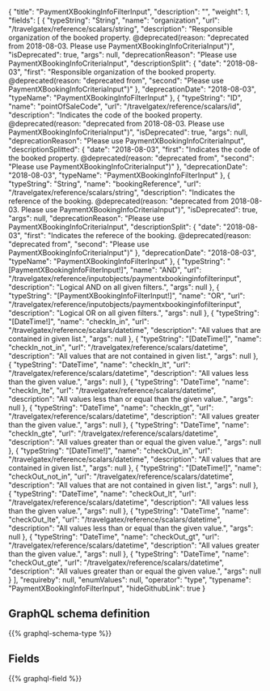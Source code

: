 {
  "title": "PaymentXBookingInfoFilterInput",
  "description": "",
  "weight": 1,
  "fields": [
    {
      "typeString": "String",
      "name": "organization",
      "url": "/travelgatex/reference/scalars/string",
      "description": "Responsible organization of the booked property. @deprecated(reason: \"deprecated from 2018-08-03. Please use PaymentXBookingInfoCriteriaInput\")",
      "isDeprecated": true,
      "args": null,
      "deprecationReason": "Please use PaymentXBookingInfoCriteriaInput",
      "descriptionSplit": {
        "date": "2018-08-03",
        "first": "Responsible organization of the booked property. @deprecated(reason: \"deprecated from",
        "second": "Please use PaymentXBookingInfoCriteriaInput\")"
      },
      "deprecationDate": "2018-08-03",
      "typeName": "PaymentXBookingInfoFilterInput"
    },
    {
      "typeString": "ID",
      "name": "pointOfSaleCode",
      "url": "/travelgatex/reference/scalars/id",
      "description": "Indicates the code of the booked property. @deprecated(reason: \"deprecated from 2018-08-03. Please use PaymentXBookingInfoCriteriaInput\")",
      "isDeprecated": true,
      "args": null,
      "deprecationReason": "Please use PaymentXBookingInfoCriteriaInput",
      "descriptionSplitted": {
        "date": "2018-08-03",
        "first": "Indicates the code of the booked property. @deprecated(reason: \"deprecated from",
        "second": "Please use PaymentXBookingInfoCriteriaInput\")"
      },
      "deprecationDate": "2018-08-03",
      "typeName": "PaymentXBookingInfoFilterInput"
    },
    {
      "typeString": "String",
      "name": "bookingReference",
      "url": "/travelgatex/reference/scalars/string",
      "description": "Indicates the reference of the booking. @deprecated(reason: \"deprecated from 2018-08-03. Please use PaymentXBookingInfoCriteriaInput\")",
      "isDeprecated": true,
      "args": null,
      "deprecationReason": "Please use PaymentXBookingInfoCriteriaInput",
      "descriptionSplit": {
        "date": "2018-08-03",
        "first": "Indicates the referece of the booking. @deprecated(reason: \"deprecated from",
        "second": "Please use PaymentXBookingInfoCriteriaInput\")"
      },
      "deprecationDate": "2018-08-03",
      "typeName": "PaymentXBookingInfoFilterInput"
    },
    {
      "typeString": "[PaymentXBookingInfoFilterInput!]",
      "name": "AND",
      "url": "/travelgatex/reference/inputobjects/paymentxbookinginfofilterinput",
      "description": "Logical AND on all given filters.",
      "args": null
    },
    {
      "typeString": "[PaymentXBookingInfoFilterInput!]",
      "name": "OR",
      "url": "/travelgatex/reference/inputobjects/paymentxbookinginfofilterinput",
      "description": "Logical OR on all given filters.",
      "args": null
    },
    {
      "typeString": "[DateTime!]",
      "name": "checkIn_in",
      "url": "/travelgatex/reference/scalars/datetime",
      "description": "All values that are contained in given list.",
      "args": null
    },
    {
      "typeString": "[DateTime!]",
      "name": "checkIn_not_in",
      "url": "/travelgatex/reference/scalars/datetime",
      "description": "All values that are not contained in given list.",
      "args": null
    },
    {
      "typeString": "DateTime",
      "name": "checkIn_lt",
      "url": "/travelgatex/reference/scalars/datetime",
      "description": "All values less than the given value.",
      "args": null
    },
    {
      "typeString": "DateTime",
      "name": "checkIn_lte",
      "url": "/travelgatex/reference/scalars/datetime",
      "description": "All values less than or equal than the given value.",
      "args": null
    },
    {
      "typeString": "DateTime",
      "name": "checkIn_gt",
      "url": "/travelgatex/reference/scalars/datetime",
      "description": "All values greater than the given value.",
      "args": null
    },
    {
      "typeString": "DateTime",
      "name": "checkIn_gte",
      "url": "/travelgatex/reference/scalars/datetime",
      "description": "All values greater than or equal the given value.",
      "args": null
    },
    {
      "typeString": "[DateTime!]",
      "name": "checkOut_in",
      "url": "/travelgatex/reference/scalars/datetime",
      "description": "All values that are contained in given list.",
      "args": null
    },
    {
      "typeString": "[DateTime!]",
      "name": "checkOut_not_in",
      "url": "/travelgatex/reference/scalars/datetime",
      "description": "All values that are not contained in given list.",
      "args": null
    },
    {
      "typeString": "DateTime",
      "name": "checkOut_lt",
      "url": "/travelgatex/reference/scalars/datetime",
      "description": "All values less than the given value.",
      "args": null
    },
    {
      "typeString": "DateTime",
      "name": "checkOut_lte",
      "url": "/travelgatex/reference/scalars/datetime",
      "description": "All values less than or equal than the given value.",
      "args": null
    },
    {
      "typeString": "DateTime",
      "name": "checkOut_gt",
      "url": "/travelgatex/reference/scalars/datetime",
      "description": "All values greater than the given value.",
      "args": null
    },
    {
      "typeString": "DateTime",
      "name": "checkOut_gte",
      "url": "/travelgatex/reference/scalars/datetime",
      "description": "All values greater than or equal the given value.",
      "args": null
    }
  ],
  "requireby": null,
  "enumValues": null,
  "operator": "type",
  "typename": "PaymentXBookingInfoFilterInput",
  "hideGithubLink": true
}
## GraphQL schema definition

{{% graphql-schema-type %}}

## Fields

{{% graphql-field %}}
